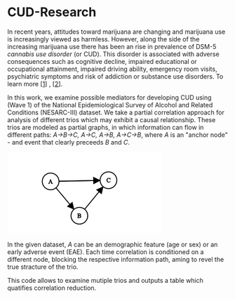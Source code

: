 # CUD-Research

In recent years, attitudes toward marijuana are changing and marijuana use is increasingly viewed as harmless. However, along the side of the increasing marijuana use there has been an rise in prevalence of DSM-5 *cannabis use disorder* (or CUD).  This disorder is associated with adverse consequences such as cognitive decline, impaired educational or occupational attainment, impaired driving ability, emergency room visits, psychiatric symptoms and risk of addiction or substance use disorders. To learn more [[1](https://pubmed.ncbi.nlm.nih.gov/26551358/)] , [[2](https://www.sciencedirect.com/science/article/pii/S0376871613000264)].

In this work, we examine possible mediators for developing CUD using (Wave 1) of the National Epidemiological Survey of Alcohol and Related Conditions (NESARC-III) dataset. 
We take a partial correlation approach for analysis of different trios which may exhibit a causal relationship. These trios are modeled as partial graphs, in which information can flow in different paths: *A->B->C, A->C, A->B, A->C->B*, where *A* is an "anchor node" - and event that clearly preceeds *B* and *C*. 


![alt text](https://github.com/bareini/CUD-Research/blob/master/graph%20(1).png)

In the given dataset, *A* can be an demographic feature (age or sex) or an early adverse event (EAE). Each time correlation is conditioned on a different node, blocking the respective information path, aming to revel the true stracture of the trio. 

This code allows to examine mutiple trios and outputs a table which quatifies correlation reduction.
